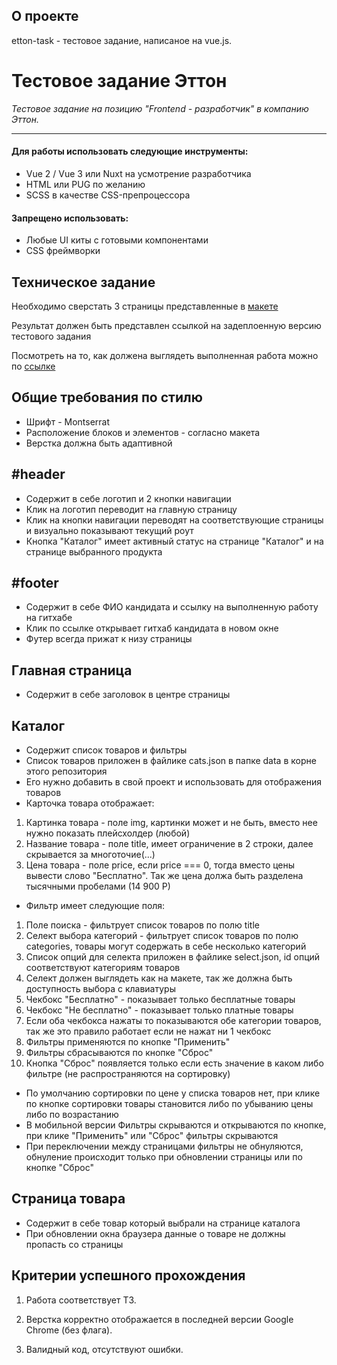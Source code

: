 
## О проекте

etton-task - тестовое задание, написаное на vue.js.

# Тестовое задание Эттон
*Тестовое задание на позицию "Frontend - разработчик" в компанию Эттон.*
____
#### Для работы использовать следующие инструменты:
- Vue 2 / Vue 3 или Nuxt на усмотрение разработчика
- HTML или PUG по желанию
- SCSS в качестве CSS-препроцессора

#### Запрещено использовать:
- Любые UI киты с готовыми компонентами
- CSS фреймворки

## Техническое задание

Необходимо сверстать 3 страницы представленные в
[макете](https://www.figma.com/file/pj92WWkh8aCpMhJwbrHuBK/test-etton-01)

Результат должен быть представлен ссылкой на задеплоенную версию тестового задания

Посмотреть на то, как должена выглядеть выполненная работа можно по
[ссылке](https://youtu.be/rpY7dIrBuFw)

## Общие требования по стилю

- Шрифт - Montserrat
- Расположение блоков и элементов - согласно макета
- Верстка должна быть адаптивной

## #header

- Содержит в себе логотип и 2 кнопки навигации
- Клик на логотип переводит на главную страницу
- Клик на кнопки навигации переводят на соответствующие страницы и визуально показывают текущий роут
- Кнопка "Каталог" имеет активный статус на странице "Каталог" и на странице выбранного продукта

## #footer

- Содержит в себе ФИО кандидата и ссылку на выполненную работу на гитхабе
- Клик по ссылке открывает гитхаб кандидата в новом окне
- Футер всегда прижат к низу страницы

## Главная страница

- Содержит в себе заголовок в центре страницы

## Каталог

- Содержит список товаров и фильтры
- Список товаров приложен в файлике cats.json в папке data в корне этого репозитория
- Его нужно добавить в свой проект и использовать для отображения товаров
- Карточка товара отображает:

1. Картинка товара - поле img, картинки может и не быть, вместо нее нужно показать плейсхолдер (любой)
2. Название товара - поле title, имеет ограничение в 2 строки, далее скрывается за многоточие(...)
3. Цена товара - поле price, если price === 0, тогда вместо цены вывести слово "Бесплатно". Так же цена должа быть разделена тысячными пробелами (14 900 Р)

- Фильтр имеет следующие поля:
1. Поле поиска - фильтрует список товаров по полю title
2. Селект выбора категорий - фильтрует список товаров по полю categories, товары могут содержать в себе несколько категорий
3. Список опций для селекта приложен в файлике select.json, id опций соответствуют категориям товаров
4. Селект должен выглядеть как на макете, так же должна быть доступность выбора с клавиатуры
5. Чекбокс "Бесплатно" - показывает только бесплатные товары
6. Чекбокс "Не бесплатно" - показывает только платные товары
7. Если оба чекбокса нажаты то показываются обе категории товаров, так же это правило работает если не нажат ни 1 чекбокс
8. Фильтры применяются по кнопке "Применить"
9. Фильтры сбрасываются по кнопке "Сброс"
10. Кнопка "Сброс" появляется только если есть значение в каком либо фильтре (не распространяются на сортировку)

- По умолчанию сортировки по цене у списка товаров нет, при клике по кнопке сортировки товары становится либо по убыванию цены либо по возрастанию
- В мобильной версии Фильтры скрываются и открываются по кнопке, при клике "Применить" или "Сброс" фильтры скрываются
- При переключении между страницами фильтры не обнуляются, обнуление происходит только при обновлении страницы или по кнопке "Сброс"

## Страница товара

- Содержит в себе товар который выбрали на странице каталога
- При обновлении окна браузера данные о товаре не должны пропасть со страницы

## Критерии успешного прохождения

1) Работа соответствует ТЗ.

2) Верстка корректно отображается в последней версии Google Chrome (без флага).

3) Валидный код, отсутствуют ошибки.
